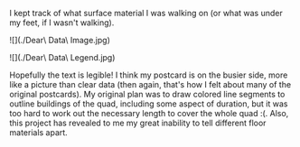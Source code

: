 I kept track of what surface material I was walking on (or what was under my feet, if I wasn't walking).

![](./Dear\ Data\ Image.jpg)

![](./Dear\ Data\ Legend.jpg)

Hopefully the text is legible! I think my postcard is on the busier side, more like a picture than clear data (then again, that's how I felt about many of the original postcards). My original plan was to draw colored line segments to outline buildings of the quad, including some aspect of duration, but it was too hard to work out the necessary length to cover the whole quad :(. Also, this project has revealed to me my great inability to tell different floor materials apart.